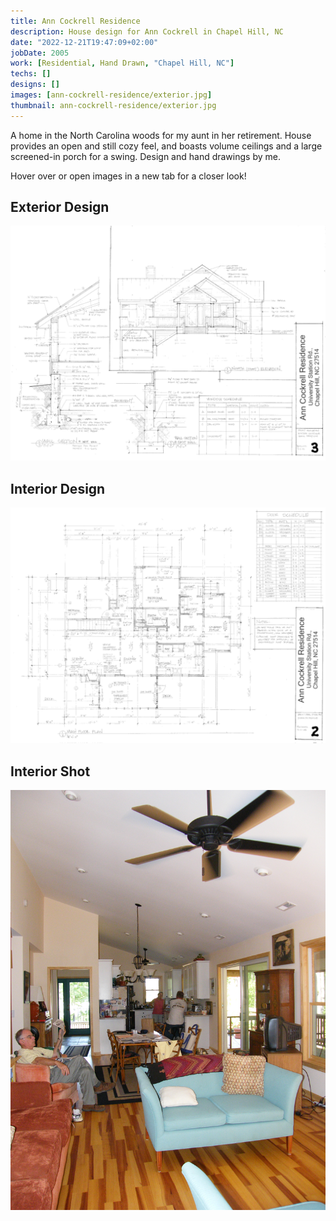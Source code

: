 ```yaml
---
title: Ann Cockrell Residence
description: House design for Ann Cockrell in Chapel Hill, NC
date: "2022-12-21T19:47:09+02:00"
jobDate: 2005
work: [Residential, Hand Drawn, "Chapel Hill, NC"]
techs: []
designs: []
images: [ann-cockrell-residence/exterior.jpg]
thumbnail: ann-cockrell-residence/exterior.jpg
---
```


A home in the North Carolina woods for my aunt in
her retirement. House provides an open and still cozy feel, and boasts volume ceilings and a
large screened-in porch for a swing. Design and hand drawings by me.

Hover over or open images in a new tab for a closer look!

## Exterior Design

<div class="zoom">

![exterior design](exterior-design.jpg)

</div>

## Interior Design

<div class="zoom">

![interior design](interior-design.jpg)

</div>

## Interior Shot

<div class="zoom">

![interior shot](interior.jpg)

</div>